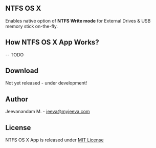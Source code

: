 NTFS OS X
-----------
Enables native option of **NTFS Write mode** for External Drives & USB memory stick on-the-fly.


How NTFS OS X App Works?
------------------------
-- TODO

Download
---------
Not yet released - under development!

Author
-------
Jeevanandam M. - jeeva@myjeeva.com

License
-------
NTFS OS X App is released under [MIT License](https://github.com/jeevatkm/NTFS-OSX/blob/master/LICENSE.txt)
